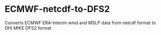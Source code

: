 # ECMWF-netcdf-to-DFS2
Converts ECMWF ERA-Interim wind and MSLP data from netcdf format to DHI MIKE DFS2 format
